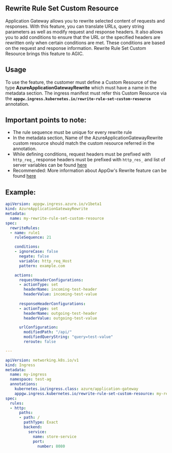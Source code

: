 ## Rewrite Rule Set Custom Resource
Application Gateway allows you to rewrite selected content of requests and responses. With this feature, you can translate URLs, query string parameters as well as modify request and response headers. It also allows you to add conditions to ensure that the URL or the specified headers are rewritten only when certain conditions are met. These conditions are based on the request and response information. Rewrite Rule Set Custom Resource brings this feature to AGIC.

## Usage
To use the feature, the customer must define a Custom Resource of the type **AzureApplicationGatewayRewrite** which must have a name in the metadata section. The ingress manifest must refer this Custom Resource via the **`appgw.ingress.kubernetes.io/rewrite-rule-set-custom-resource`** annotation.

## Important points to note:
- The rule sequence must be unique for every rewrite rule
- In the metadata section, Name of the AzureApplicationGatewayRewrite custom resource should match the custom resource referred in the annotation.  
- While defining conditions, request headers must be prefixed with `http_req_`, response headers must be prefixed with `http_res_` and list of server variables can be found [here](https://docs.microsoft.com/en-us/azure/application-gateway/rewrite-http-headers-url#server-variables)
- Recommended: More information about AppGw's Rewrite feature can be found [here](https://docs.microsoft.com/en-us/azure/application-gateway/rewrite-http-headers-url)

## Example:
```yaml
apiVersion: appgw.ingress.azure.io/v1beta1
kind: AzureApplicationGatewayRewrite
metadata:
  name: my-rewrite-rule-set-custom-resource
spec:
  rewriteRules:
  - name: rule1
    ruleSequence: 21

    conditions:
    - ignoreCase: false
      negate: false
      variable: http_req_Host
      pattern: example.com

    actions:
      requestHeaderConfigurations:
      - actionType: set
        headerName: incoming-test-header
        headerValue: incoming-test-value
      
      responseHeaderConfigurations:
      - actionType: set
        headerName: outgoing-test-header
        headerValue: outgoing-test-value

      urlConfiguration:
        modifiedPath: "/api/"
        modifiedQueryString: "query=test-value"
        reroute: false

---

apiVersion: networking.k8s.io/v1
kind: Ingress
metadata:
  name: my-ingress
  namespace: test-ag
  annotations:
    kubernetes.io/ingress.class: azure/application-gateway
    appgw.ingress.kubernetes.io/rewrite-rule-set-custom-resource: my-rewrite-rule-set
spec:
  rules:
  - http:
      paths:
      - path: /
        pathType: Exact
        backend:
          service:
            name: store-service
            port:
              number: 8080
```